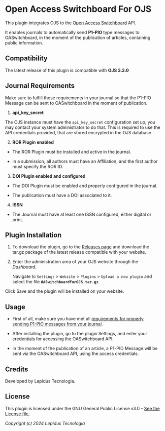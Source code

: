 # Open Access Switchboard For OJS

This plugin integrates OJS to the [Open Access Switchboard](https://www.oaswitchboard.org/) API.

It enables journals to automatically send **P1-PIO** type messages to OASwitchboard, in the moment of the publication of articles, containing public information.

## Compatibility

The latest release of this plugin is compatible with **OJS 3.3.0**

## Journal Requirements

Make sure to fulfill these requirements in your journal so that the P1-PIO Message can be sent to OASwitchboard in the moment of publication.

1. **api_key_secret**

The OJS instance must have the `api_key_secret` configuration set up, you may contact your system administrator to do that.
This is required to use the API credentials provided, that are stored encrypted in the OJS database.

2. **ROR Plugin enabled**

* The ROR Plugin must be installed and active in the journal.

* In a submission, all authors must have an Affiliation, and the first author must specify the ROR ID.

3. **DOI Plugin enabled and configured**

* The DOI Plugin must be enabled and properly configured in the journal.

* The publication must have a DOI associated to it.

4. **ISSN**

* The Journal must have at least one ISSN configured, either digital or print.


## Plugin Installation

1. To download the plugin, go to the [Releases page](https://github.com/lepidus/OASwitchboardForOJS/releases) and download the tar.gz package of the latest release compatible with your website.

2. Enter the administration area of ​​your OJS website through the *Dashboard*.

    Navigate to `Settings` > `Website` > `Plugins` > `Upload a new plugin` and select the file **`OASwitchboardForOJS.tar.gz`**.

Click Save and the plugin will be installed on your website.

## Usage

* First of all, make sure you have met all [requirements for properly sending P1-PIO messages from your journal](#journal-requirements).

* After installing the plugin, go to the plugin Settings, and enter your credentials for accessing the OASwitchboard API.

* In the moment of the publication of an article, a P1-PIO Message will be sent via the OASwitchboard API, using the access credentials.

## Credits

Developed by Lepidus Tecnologia.

## License

This plugin is licensed under the GNU General Public License v3.0 - [See the License file.](/LICENSE)

*Copyright (c) 2024 Lepidus Tecnologia*